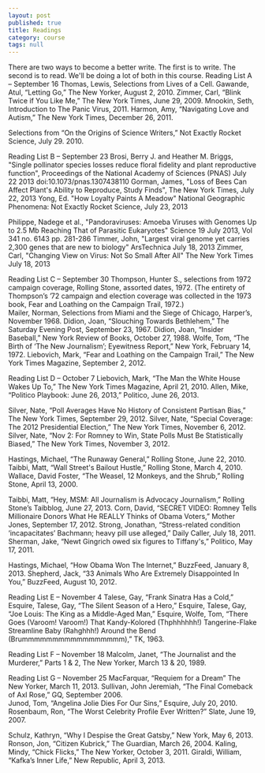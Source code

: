 ```yaml
---
layout: post
published: true
title: Readings
category: course
tags: null
---
```


There are two ways to become a better write. The first is to write. The second is to read. We'll be doing a lot of both in this course. 
Reading List A – September 16
Thomas, Lewis, Selections from Lives of a Cell. 
Gawande, Atul, “Letting Go,” The New Yorker, August 2, 2010.
Zimmer, Carl, “Blink Twice if You Like Me,” The New York Times, June 29, 2009. 
Mnookin, Seth, Introduction to The Panic Virus, 2011.
Harmon, Amy, “Navigating Love and Autism,” The New York Times, December 26, 2011.

Selections from “On the Origins of Science Writers,” Not Exactly Rocket Science, July 29. 2010. 


Reading List B – September 23
Brosi, Berry J. and Heather M. Briggs, "Single pollinator species losses reduce floral fidelity and plant reproductive function", Proceedings of the National Academy of Sciences (PNAS)  July 22 2013 doi:10.1073/pnas.1307438110 
Gorman, James, "Loss of Bees Can Affect Plant's Ability to Reproduce, Study Finds", The New York Times, July 22, 2013
Yong, Ed. "How Loyalty Paints A Meadow" National Geographic Phenomena: Not Exactly Rocket Science, July 23, 2013

Philippe, Nadege et al., "Pandoraviruses:  Amoeba Viruses with Genomes Up to 2.5 Mb Reaching That of Parasitic Eukaryotes" Science 19 July 2013,  Vol 341 no. 6143 pp. 281-286
Timmer, John, "Largest viral genome yet carries 2,300 genes that are new to biology" ArsTechnica July 18, 2013
Zimmer, Carl, "Changing View on Virus: Not So Small After All" The New York Times  July 18, 2013

Reading List C – September 30
Thompson, Hunter S., selections from 1972 campaign coverage, Rolling Stone, assorted dates, 1972. (The entirety of Thompson’s ’72 campaign and election coverage was collected in the 1973 book, Fear and Loathing on the Campaign Trail, 1972.)  
Mailer, Norman, Selections from Miami and the Siege of Chicago, Harper’s, November 1968. 
Didion, Joan, “Slouching Towards Bethlehem,” The Saturday Evening Post, September 23, 1967. 
Didion, Joan, “Insider Baseball,” New York Review of Books, October 27, 1988. 
Wolfe, Tom, “The Birth of ‘The New Journalism’; Eyewitness Report,” New York, February 14, 1972.
Liebovich, Mark, “Fear and Loathing on the Campaign Trail,” The New York Times Magazine, September 2, 2012.

Reading List D – October 7
Liebovich, Mark, “The Man the White House Wakes Up To,” The New York Times Magazine, April 21, 2010.
Allen, Mike, “Politico Playbook: June 26, 2013,” Politico, June 26, 2013.

Silver, Nate, “Poll Averages Have No History of Consistent Partisan Bias,” The New York Times, September 29, 2012.
Silver, Nate, “Special Coverage: The 2012 Presidential Election,” The New York Times, November 6, 2012.
Silver, Nate, “Nov 2: For Romney to Win, State Polls Must Be Statistically Biased,” The New York Times, November 3, 2012.

Hastings, Michael, “The Runaway General,” Rolling Stone, June 22, 2010. 
Taibbi, Matt, “Wall Street's Bailout Hustle,” Rolling Stone, March 4, 2010.
Wallace, David Foster, “The Weasel, 12 Monkeys, and the Shrub,” Rolling Stone, April 13, 2000.

Taibbi, Matt, “Hey, MSM: All Journalism is Advocacy Journalism,” Rolling Stone’s Taibblog, June 27, 2013. 
Corn, David, “SECRET VIDEO: Romney Tells Millionaire Donors What He REALLY Thinks of Obama Voters,” Mother Jones, September 17, 2012.
Strong, Jonathan, “Stress-related condition ‘incapacitates’ Bachmann; heavy pill use alleged,” Daily Caller, July 18, 2011.
Sherman, Jake, “Newt Gingrich owed six figures to Tiffany's,” Politico, May 17, 2011.

Hastings, Michael, “How Obama Won The Internet,” BuzzFeed, January 8, 2013.
Shepherd, Jack, “33 Animals Who Are Extremely Disappointed In You,” BuzzFeed, August 10, 2012.

Reading List E – November 4
Talese, Gay, “Frank Sinatra Has a Cold,” Esquire, 
Talese, Gay, “The Silent Season of a Hero,” Esquire, 
Talese, Gay, “Joe Louis: The King as a Middle-Aged Man,” Esquire, 
Wolfe, Tom, “There Goes (Varoom! Varoom!) That Kandy-Kolored (Thphhhhhh!) Tangerine-Flake Streamline Baby (Rahghhh!) Around the Bend (Brummmmmmmmmmmmmmmmm),” TK, 1963.

Reading List F – November 18
Malcolm, Janet, “The Journalist and the Murderer,” Parts 1 & 2, The New Yorker, March 13 & 20, 1989.

Reading List G – November 25
MacFarquar, “Requiem for a Dream” The New Yorker, March 11, 2013.
Sullivan, John Jeremiah, “The Final Comeback of Axl Rose,” GQ, September 2006.	
Junod, Tom, “Angelina Jolie Dies For Our Sins,” Esquire, July 20, 2010.
Rosenbaum, Ron, “The Worst Celebrity Profile Ever Written?” Slate, June 19, 2007.

Schulz, Kathryn, “Why I Despise the Great Gatsby,” New York, May 6, 2013.
Ronson, Jon, “Citizen Kubrick,” The Guardian, March 26, 2004.
Kaling, Mindy, “Chick Flicks,” The New Yorker, October 3, 2011.
Giraldi, William, “Kafka’s Inner Life,” New Republic, April 3, 2013.